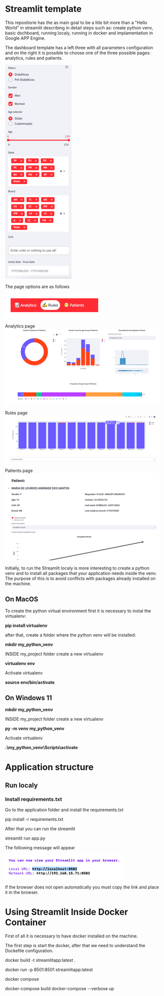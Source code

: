 # Streamlit template

This repositorie has the as main goal to be a litle bit more than a "Hello World" in streamlit describing in detail steps such as: create python venv, basic dschboard, running localy, running in docker and implamentation in Google APP Engine.

The dashboard template has a left three with all parameters configuration and on the right it is possible to choose one of the three possible pages: analytics, rules and patients.

![image](images/three.png)

The page options are as follows

![image](images/list_pages.png)

Analytics page
![image](images/analytics.png)

Rules page
![image](images/rules.png)

Patients page
![image](images/patients.png)


Initially, to run the Streamlit localy is more interesting to create a python venv and to install all packages that your application needs inside the venv. The purpose of this is to avoid conflicts with packages already installed on the machine.

## On MacOS

To create the python virtual environment first it is necessary to instal the virtualenv:

**pip install virtualenv**

after that, create a folder where the python venv will be installed:

**mkdir my_python_venv**

INSIDE my_project folder create a new virtualenv

**virtualenv env**

Activate virtualenv

**source env/bin/activate**

## On Windows 11

**mkdir my_python_venv**

INSIDE my_project folder create a new virtualenv

**py -m venv my_python_venv**

Activate virtualenv

**.\my_python_venv\Scripts\activate**

# Application structure

## Run localy

### Install requirements.txt 

Go to the application folder and install the requirements.txt 

pip install -r requirements.txt 

After that you can run the streamlit 

streamlit run app.py

The following message will appear

![image](images/link.png)

If the browser does not open automatically you must copy the link and place it in the browser.

# Using Streamlit Inside Docker Container

First of all it is necessary to have docker installed on the machine.

The first step is start the docker, after that we need to understand the Dockefile configuration. 

docker build -t streamlitapp:latest .

docker run -p 8501:8501 streamlitapp:latest

docker compose 

docker-compose build
docker-compose --verbose up






